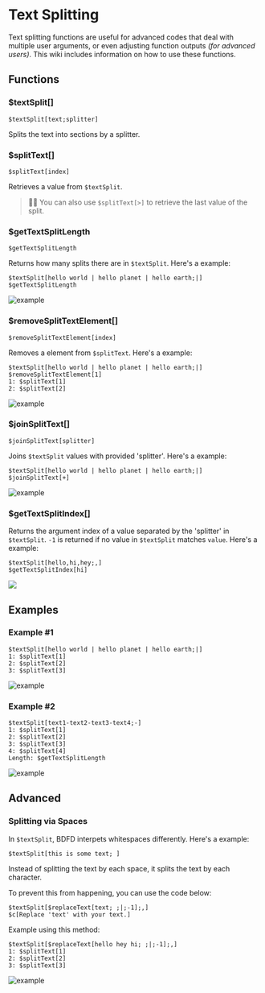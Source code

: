 # Text Splitting
Text splitting functions are useful for advanced codes that deal with multiple user arguments, or even adjusting function outputs *(for advanced users)*. This wiki includes information on how to use these functions.

## Functions
### $textSplit[]
```
$textSplit[text;splitter]
```
Splits the text into sections by a splitter.

### $splitText[]
```
$splitText[index]
```
Retrieves a value from `$textSplit`.
> 🧙‍♂️ You can also use `$splitText[>]` to retrieve the last value of the split.

### $getTextSplitLength
```
$getTextSplitLength
```
Returns how many splits there are in `$textSplit`. Here's a example:
```
$textSplit[hello world | hello planet | hello earth;|]
$getTextSplitLength
```

![example](https://user-images.githubusercontent.com/69215413/125673180-c7832e3e-2227-4cd7-a269-84e8053cbd90.png)

### $removeSplitTextElement[]
```
$removeSplitTextElement[index]
```
Removes a element from `$splitText`. Here's a example:
```
$textSplit[hello world | hello planet | hello earth;|]
$removeSplitTextElement[1]
1: $splitText[1]
2: $splitText[2]
```

![example](https://user-images.githubusercontent.com/69215413/125673476-a25418c5-56bf-459b-aade-6b298bd064bf.png)

### $joinSplitText[]
```
$joinSplitText[splitter]
```
Joins `$textSplit` values with provided 'splitter'. Here's a example:
```
$textSplit[hello world | hello planet | hello earth;|]
$joinSplitText[+]
```

![example](https://user-images.githubusercontent.com/69215413/125674054-ed3b0f6b-8627-4020-b5e2-0ae206f131d7.png)


### $getTextSplitIndex[]
Returns the argument index of a value separated by the 'splitter' in `$textSplit`. `-1` is returned if no value in `$textSplit` matches `value`. Here's a example:
```
$textSplit[hello,hi,hey;,]
$getTextSplitIndex[hi]
```
![](https://user-images.githubusercontent.com/69215413/141649185-72c6fddd-7b76-4db2-88c3-280cfb68a012.png)


## Examples
### Example #1
```
$textSplit[hello world | hello planet | hello earth;|]
1: $splitText[1]
2: $splitText[2]
3: $splitText[3]
```
![example](https://user-images.githubusercontent.com/69215413/125674553-4b4e80e8-9e4b-410b-9b53-f9766363aee8.png)

### Example #2
```
$textSplit[text1-text2-text3-text4;-]
1: $splitText[1]
2: $splitText[2]
3: $splitText[3]
4: $splitText[4]
Length: $getTextSplitLength
```

![example](https://user-images.githubusercontent.com/69215413/125674632-6e7b41f1-8e0f-40a9-95f8-56e32f90b015.png)

## Advanced
### Splitting via Spaces
In `$textSplit`, BDFD interpets whitespaces differently. Here's a example:
```
$textSplit[this is some text; ]
```
Instead of splitting the text by each space, it splits the text by each character.

To prevent this from happening, you can use the code below:
```
$textSplit[$replaceText[text; ;|;-1];,]
$c[Replace 'text' with your text.]
```

Example using this method:
```
$textSplit[$replaceText[hello hey hi; ;|;-1];,]
1: $splitText[1]
2: $splitText[2]
3: $splitText[3]
```

![example](https://user-images.githubusercontent.com/69215413/125679466-df4a5055-fe09-489b-9854-7243dea46e93.png)